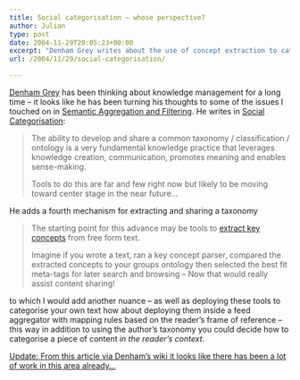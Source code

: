 ```yaml
---
title: Social categorisation – whose perspective?
author: Julian
type: post
date: 2004-11-29T20:05:23+00:00
excerpt: "Denham Grey writes about the use of concept extraction to categorise text - I add the nuance of applying this in the reader's context rather than the writer's."
url: /2004/11/29/social-categorisation/

---
```

[Denham Grey][1] has been thinking about knowledge management for a long time &#8211; it looks like he has been turning his thoughts to some of the issues I touched on in [Semantic Aggregation and Filtering][2]. He writes in [Social Categorisation][3]:

<blockquote cite="https://denham.typepad.com/km/2004/11/social_categori.html">
  <p>
    The ability to develop and share a common taxonomy / classification / ontology is a very fundamental knowledge practice that leverages knowledge creation, communication, promotes meaning and enables sense-making.
  </p>
  
  <p>
    Tools to do this are far and few right now but likely to be moving toward center stage in the near future&#8230;
  </p>
</blockquote>

He adds a fourth mechanism for extracting and sharing a taxonomy 

<blockquote cite="https://denham.typepad.com/km/2004/11/social_categori.html">
  <p>
    The starting point for this advance may be tools to <a href="https://www.voght.com/cgi-bin/pywiki?ConceptExtraction">extract key concepts</a> from free form text.
  </p>
  
  <p>
    Imagine if you wrote a text, ran a key concept parser, compared the extracted concepts to your groups ontology then selected the best fit meta-tags for later search and browsing &#8211; Now that would really assist content sharing!
  </p>
</blockquote>

to which I would add another nuance &#8211; as well as deploying these tools to categorise your own text how about deploying them inside a feed aggregator with mapping rules based on the reader&#8217;s frame of reference &#8211; this way in addition to using the author&#8217;s taxonomy you could decide how to categorise a piece of content _in the reader&#8217;s context_.

<ins datetime="2004-10-29T21:12:39-0:00">Update: From this <a href="https://orgwis.gmd.de/projects/Coins/ConceptIndex.html">article</a> via <a href="https://www.voght.com/cgi-bin/pywiki?ConceptExtraction">Denham&#8217;s wiki</a> it looks like there has been a lot of work in this area already&#8230;</ins>

 [1]: https://denham.typepad.com/
 [2]: https://www.synesthesia.co.uk/blog/archives/2004/11/24/semantic-aggregation-and-filtering/
 [3]: https://denham.typepad.com/km/2004/11/social_categori.html